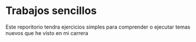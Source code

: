 # Trabajos sencillos
Este reporitorio tendra ejercicios simples para comprender o ejecutar temas nuevos que he visto en mi carrera 

